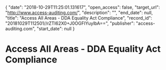 {
  "date": "2018-10-29T11:25:01.131617", 
  "open_access": false, 
  "target_url": "http://www.access-auditing.com/", 
  "description": "", 
  "end_date": null, 
  "title": "Access All Areas - DDA Equality Act Compliance", 
  "record_id": "20181029T112501//rZTI62X0+J0OGFIYuylbA==", 
  "publisher": "access-auditing.com", 
  "start_date": null
}

# Access All Areas - DDA Equality Act Compliance

